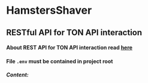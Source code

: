 # HamstersShaver

## RESTful API for TON API interaction

#### About REST API for TON API interaction read [here](./rest_api/README.md)

#### File `.env` must be contained in project root
##### Content:

```dotenv

```

